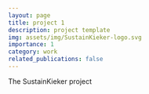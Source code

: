 ```yaml
---
layout: page
title: project 1
description: project template
img: assets/img/SustainKieker-logo.svg
importance: 1
category: work
related_publications: false
---
```


The SustainKieker project
